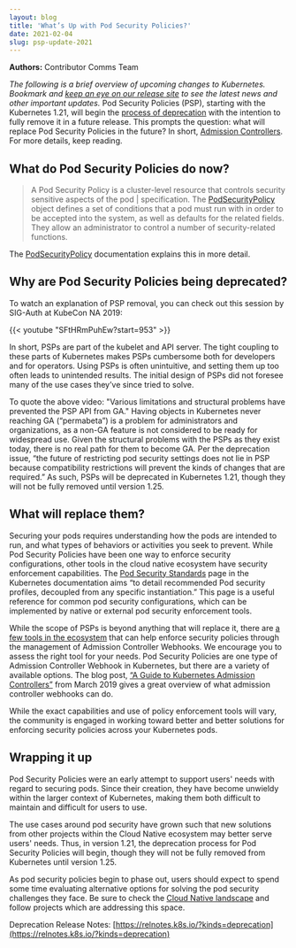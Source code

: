 ```yaml
---
layout: blog
title: 'What’s Up with Pod Security Policies?'
date: 2021-02-04
slug: psp-update-2021
---
```


**Authors:** Contributor Comms Team

_The following is a brief overview of upcoming changes to Kubernetes. Bookmark and [keep an eye on our release site](https://www.kubernetes.dev/resources/release/) to see the latest news and other important updates._
Pod Security Policies (PSP), starting with the Kubernetes 1.21, will begin the [process of deprecation](/docs/reference/using-api/deprecation-policy/) with the intention to fully remove it in a future release. This prompts the question: what will replace Pod Security Policies in the future? In short, [Admission Controllers](/docs/reference/access-authn-authz/admission-controllers/). For more details, keep reading.


## What do Pod Security Policies do now?

> A Pod Security Policy is a cluster-level resource that controls security sensitive aspects of the pod | specification. The [PodSecurityPolicy](/docs/reference/kubernetes-api/policies-resources/pod-security-policy-v1beta1/) object defines a set of conditions that a pod must run with in order to be accepted into the system, as well as defaults for the related fields. They allow an administrator to control a number of security-related functions.

The [PodSecurityPolicy](/docs/concepts/policy/pod-security-policy/)
documentation explains this in more detail.


## Why are Pod Security Policies being deprecated? 

To watch an explanation of PSP removal, you can check out this session by SIG-Auth at KubeCon NA 2019:

{{< youtube "SFtHRmPuhEw?start=953" >}} 

In short, PSPs are part of the kubelet and API server. The tight coupling to these parts of Kubernetes makes PSPs cumbersome both for developers and for operators. Using PSPs is often unintuitive, and setting them up too often leads to unintended results. The initial design of PSPs did not foresee many of the use cases they’ve since tried to solve.

To quote the above video: "Various limitations and structural problems have prevented the PSP API from GA." Having objects in Kubernetes never reaching GA (“permabeta”) is a problem for administrators and organizations, as a non-GA feature is not considered to be ready for widespread use. Given the structural problems with the PSPs as they exist today, there is no real path for them to become GA. Per the deprecation issue, “the future of restricting pod security settings does not lie in PSP because compatibility restrictions will prevent the kinds of changes that are required.” As such, PSPs will be deprecated in Kubernetes 1.21, though they will not be fully removed until version 1.25.


## What will replace them? 

Securing your pods requires understanding how the pods are intended to run, and what types of behaviors or activities you seek to prevent. While Pod Security Policies have been one way to enforce security configurations, other tools in the cloud native ecosystem have security enforcement capabilities. The [Pod Security Standards](/docs/concepts/security/pod-security-standards/) page in the Kubernetes documentation aims “to detail recommended Pod security profiles, decoupled from any specific instantiation.”  This page is a useful reference for common pod security configurations, which can be implemented by native or external pod security enforcement tools.

While the scope of PSPs is beyond anything that will replace it, there are [a few tools in the ecosystem](https://landscape.cncf.io/card-mode?category=security-compliance&grouping=category) that can help enforce security policies through the management of Admission Controller Webhooks. We encourage you to assess the right tool for your needs. Pod Security Policies are one type of Admission Controller Webhook in Kubernetes, but there are a variety of available options. The blog post, [“A Guide to Kubernetes Admission Controllers”](/blog/2019/03/21/a-guide-to-kubernetes-admission-controllers/) from March 2019 gives a great overview of what admission controller webhooks can do.

While the exact capabilities and use of policy enforcement tools will vary, the community is engaged in working toward better and better solutions for enforcing security policies across your Kubernetes pods.


## Wrapping it up

Pod Security Policies were an early attempt to support users' needs with regard to securing pods. Since their creation, they have become unwieldy within the larger context of Kubernetes, making them both difficult to maintain and difficult for users to use.

The use cases around pod security have grown such that new solutions from other projects within the Cloud Native ecosystem may better serve users' needs. Thus, in version 1.21, the deprecation process for Pod Security Policies will begin, though they will not be fully removed from Kubernetes until version 1.25.

As pod security policies begin to phase out, users should expect to spend some time evaluating alternative options for solving the pod security challenges they face. Be sure to check the [Cloud Native landscape](https://landscape.cncf.io/card-mode?category=security-compliance&grouping=category) and follow projects which are addressing this space.

Deprecation Release Notes: [https://relnotes.k8s.io/?kinds=deprecation](https://relnotes.k8s.io/?kinds=deprecation)

